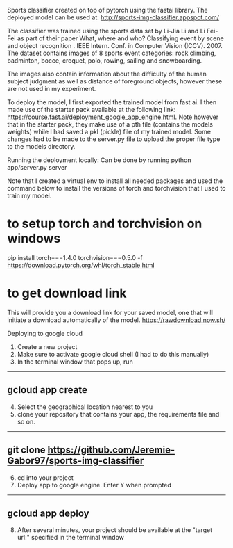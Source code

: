 
Sports classifier created on top of pytorch using the fastai library.
The deployed model can be used at: 
http://sports-img-classifier.appspot.com/

The classifier was trained using the sports data set by  Li-Jia Li and Li Fei-Fei as part of their paper What, where and who? Classifying event by scene and object recognition . IEEE Intern. Conf. in Computer Vision (ICCV). 2007. The dataset contains images of 8 sports event categories: rock climbing, badminton, bocce, croquet, polo, rowing, sailing and snowboarding.

The images also contain information about the difficulty of the human subject judgment as well as distance of foreground objects, however these are not used in my experiment.


To deploy the model, I first exported the trained model from fast ai. I then made use of the starter pack available at the following link: https://course.fast.ai/deployment_google_app_engine.html. Note however that in the starter pack, they make use of a pth file (contains the models weights) while I had saved a pkl (pickle) file of my trained model. Some changes had to be made to the server.py file to upload the proper file type to the models directory.

Running the deployment locally:
Can be done by running python app/server.py server

Note that I created a virtual env to install all needed packages and used the command below to install the versions of torch and torchvision that I used to train my model.
# to setup torch and torchvision on windows
pip install torch===1.4.0 torchvision===0.5.0 -f https://download.pytorch.org/whl/torch_stable.html


# to get download link
This will provide you a download link for your saved model, one that will initiate a download automatically of the model.
https://rawdownload.now.sh/

Deploying to google cloud
1. Create a new project
2. Make sure to activate google cloud shell (I had to do this manually)
3. In the terminal window that pops up, run
---
gcloud app create
---
4. Select the geographical location nearest to you
5. clone your repository that contains your app, the requirements file and so on.
---
git clone https://github.com/Jeremie-Gabor97/sports-img-classifier
---
6. cd into your project
7. Deploy app to google engine. Enter Y when prompted
---
gcloud app deploy
---
8. After several minutes, your project should be available at the "target url:" specified in the terminal window
